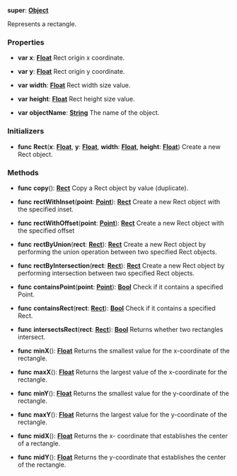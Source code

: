 **super**: **[Object](Object.md)**

Represents a rectangle.

### Properties

* **var** **x**: **[Float](../gravity/types.md)**
Rect origin x coordinate.

* **var** **y**: **[Float](../gravity/types.md)**
Rect origin y coordinate.

* **var** **width**: **[Float](../gravity/types.md)**
Rect width size value.

* **var** **height**: **[Float](../gravity/types.md)**
Rect height size value.

* **var** **objectName**: **[String](../gravity/types.md)**
The name of the object.



### Initializers

* **func** **Rect**(**x**: **[Float](../gravity/types.md)**, **y**: **[Float](../gravity/types.md)**, **width**: **[Float](../gravity/types.md)**, **height**: **[Float](../gravity/types.md)**)
Create a new Rect object.



### Methods

* **func** **copy**(): <strong>[Rect](Rect.md)</strong> 
Copy a Rect object by value (duplicate).

* **func** **rectWithInset**(**point**: **[Point](Point.md)**): <strong>[Rect](Rect.md)</strong> 
Create a new Rect object with the specified inset.

* **func** **rectWithOffset**(**point**: **[Point](Point.md)**): <strong>[Rect](Rect.md)</strong> 
Create a new Rect object with the specified offset

* **func** **rectByUnion**(**rect**: **[Rect](Rect.md)**): <strong>[Rect](Rect.md)</strong> 
Create a new Rect object by performing the union operation between two specified Rect objects.

* **func** **rectByIntersection**(**rect**: **[Rect](Rect.md)**): <strong>[Rect](Rect.md)</strong> 
Create a new Rect object by performing intersection between two specified Rect objects.

* **func** **containsPoint**(**point**: **[Point](Point.md)**): <strong>[Bool](../gravity/types.md)</strong> 
Check if it contains a specified Point.

* **func** **containsRect**(**rect**: **[Rect](Rect.md)**): <strong>[Bool](../gravity/types.md)</strong> 
Check if it contains a specified Rect.

* **func** **intersectsRect**(**rect**: **[Rect](Rect.md)**): <strong>[Bool](../gravity/types.md)</strong> 
Returns whether two rectangles intersect.

* **func** **minX**(): <strong>[Float](../gravity/types.md)</strong> 
Returns the smallest value for the x-coordinate of the rectangle.

* **func** **maxX**(): <strong>[Float](../gravity/types.md)</strong> 
Returns the largest value of the x-coordinate for the rectangle.

* **func** **minY**(): <strong>[Float](../gravity/types.md)</strong> 
Returns the smallest value for the y-coordinate of the rectangle.

* **func** **maxY**(): <strong>[Float](../gravity/types.md)</strong> 
Returns the largest value for the y-coordinate of the rectangle.

* **func** **midX**(): <strong>[Float](../gravity/types.md)</strong> 
Returns the x- coordinate that establishes the center of a rectangle.

* **func** **midY**(): <strong>[Float](../gravity/types.md)</strong> 
Returns the y-coordinate that establishes the center of the rectangle.





